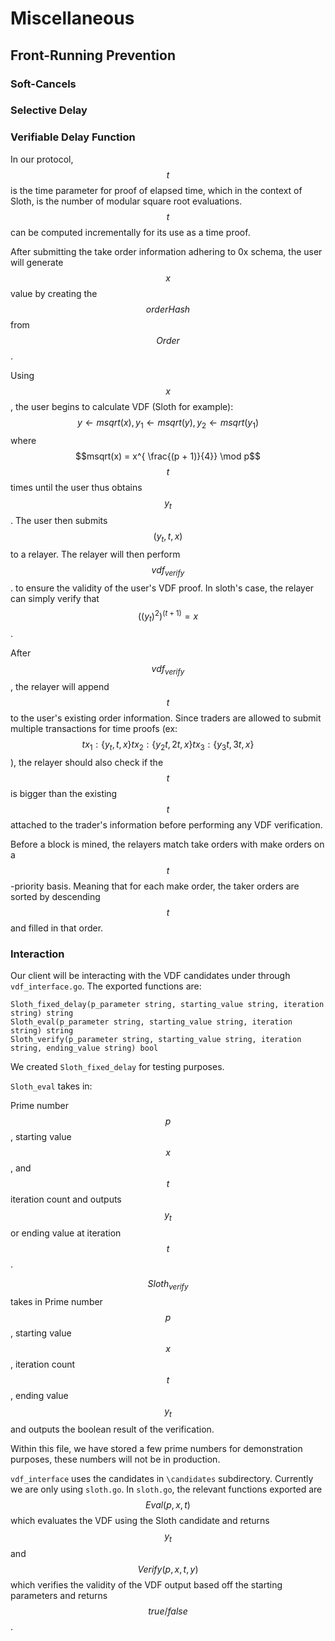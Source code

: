 # Miscellaneous

## Front-Running Prevention

### Soft-Cancels

### Selective Delay

### Verifiable Delay Function

In our protocol,$$t$$ is the time parameter for proof of elapsed time, which in the context of Sloth, is the number of modular square root evaluations. $$t$$ can be computed incrementally for its use as a time proof.

After submitting the take order information adhering to 0x schema, the user will generate $$x$$ value by creating the $$orderHash$$ from $$Order$$.

Using $$x$$, the user begins to calculate VDF \(Sloth for example\): $$y \leftarrow msqrt(x), y_1 \leftarrow msqrt(y), y_2 \leftarrow msqrt(y_1)$$ where $$msqrt(x) = x^{ \frac{(p + 1)}{4}} \mod p$$ $$t$$ times until the user thus obtains $$y_t$$. The user then submits $$(y_t, t , x)$$ to a relayer. The relayer will then perform $$vdf_{verify}$$. to ensure the validity of the user's VDF proof. In sloth's case, the relayer can simply verify that $$((y_t)^2)^{(t+1)}=x$$.

After $$vdf_{verify}$$, the relayer will append $$t$$ to the user's existing order information. Since traders are allowed to submit multiple transactions for time proofs \(ex: $$tx_1: \{y_t , t ,x\} tx_2: \{y_2t , 2t , x\} tx_3: \{y_3t , 3t , x\}$$\), the relayer should also check if the $$t$$ is bigger than the existing $$t$$ attached to the trader's information before performing any VDF verification.

Before a block is mined, the relayers match take orders with make orders on a $$t$$-priority basis. Meaning that for each make order, the taker orders are sorted by descending $$t$$ and filled in that order.

### Interaction

Our client will be interacting with the VDF candidates under through `vdf_interface.go`. The exported functions are:

```text
Sloth_fixed_delay(p_parameter string, starting_value string, iteration string) string 
Sloth_eval(p_parameter string, starting_value string, iteration string) string  
Sloth_verify(p_parameter string, starting_value string, iteration string, ending_value string) bool
```

We created `Sloth_fixed_delay` for testing purposes.

`Sloth_eval` takes in:

Prime number $$p$$, starting value $$x$$, and $$t$$ iteration count and outputs $$y_t$$ or ending value at iteration $$t$$. 

$$Sloth_{verify}$$ takes in Prime number $$p$$, starting value $$x$$, iteration count $$t$$, ending value $$y_t$$ and outputs the boolean result of the verification. 

Within this file, we have stored a few prime numbers for demonstration purposes, these numbers will not be in production.

`vdf_interface` uses the candidates in `\candidates` subdirectory. Currently we are only using `sloth.go`. In `sloth.go`, the relevant functions exported are $$Eval(p, x, t)$$ which evaluates the VDF using the Sloth candidate and returns $$y_t$$ and $$Verify(p, x, t, y)$$ which verifies the validity of the VDF output based off the starting parameters and returns $$true/false$$.
